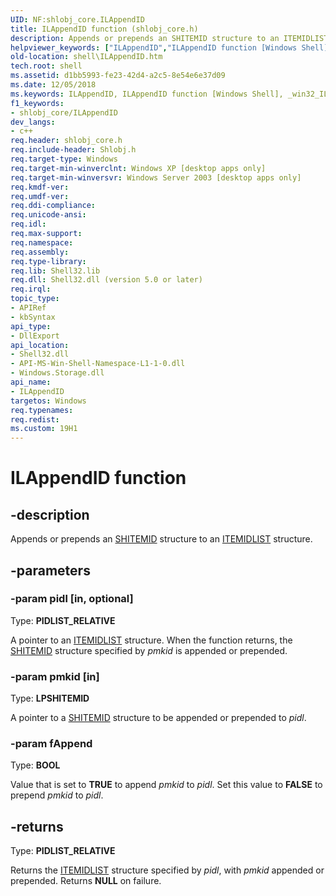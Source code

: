 ```yaml
---
UID: NF:shlobj_core.ILAppendID
title: ILAppendID function (shlobj_core.h)
description: Appends or prepends an SHITEMID structure to an ITEMIDLIST structure.
helpviewer_keywords: ["ILAppendID","ILAppendID function [Windows Shell]","_win32_ILAppendID","shell.ILAppendID","shlobj_core/ILAppendID"]
old-location: shell\ILAppendID.htm
tech.root: shell
ms.assetid: d1bb5993-fe23-42d4-a2c5-8e54e6e37d09
ms.date: 12/05/2018
ms.keywords: ILAppendID, ILAppendID function [Windows Shell], _win32_ILAppendID, shell.ILAppendID, shlobj_core/ILAppendID
f1_keywords:
- shlobj_core/ILAppendID
dev_langs:
- c++
req.header: shlobj_core.h
req.include-header: Shlobj.h
req.target-type: Windows
req.target-min-winverclnt: Windows XP [desktop apps only]
req.target-min-winversvr: Windows Server 2003 [desktop apps only]
req.kmdf-ver: 
req.umdf-ver: 
req.ddi-compliance: 
req.unicode-ansi: 
req.idl: 
req.max-support: 
req.namespace: 
req.assembly: 
req.type-library: 
req.lib: Shell32.lib
req.dll: Shell32.dll (version 5.0 or later)
req.irql: 
topic_type:
- APIRef
- kbSyntax
api_type:
- DllExport
api_location:
- Shell32.dll
- API-MS-Win-Shell-Namespace-L1-1-0.dll
- Windows.Storage.dll
api_name:
- ILAppendID
targetos: Windows
req.typenames: 
req.redist: 
ms.custom: 19H1
---
```


# ILAppendID function


## -description


Appends or prepends an <a href="https://docs.microsoft.com/windows/desktop/api/shtypes/ns-shtypes-shitemid">SHITEMID</a> structure to an <a href="https://docs.microsoft.com/windows/desktop/api/shtypes/ns-shtypes-itemidlist">ITEMIDLIST</a> structure.


## -parameters




### -param pidl [in, optional]

Type: <b>PIDLIST_RELATIVE</b>

A pointer to an <a href="https://docs.microsoft.com/windows/desktop/api/shtypes/ns-shtypes-itemidlist">ITEMIDLIST</a> structure. When the function returns, the <a href="https://docs.microsoft.com/windows/desktop/api/shtypes/ns-shtypes-shitemid">SHITEMID</a> structure specified by <i>pmkid</i> is appended or prepended.


### -param pmkid [in]

Type: <b>LPSHITEMID</b>

A pointer to a <a href="https://docs.microsoft.com/windows/desktop/api/shtypes/ns-shtypes-shitemid">SHITEMID</a> structure to be appended or prepended to <i>pidl</i>.


### -param fAppend

Type: <b>BOOL</b>

Value that is set to <b>TRUE</b> to append <i>pmkid</i> to <i>pidl</i>. Set this value to <b>FALSE</b> to prepend <i>pmkid</i> to <i>pidl</i>.


## -returns



Type: <b>PIDLIST_RELATIVE</b>

Returns the <a href="https://docs.microsoft.com/windows/desktop/api/shtypes/ns-shtypes-itemidlist">ITEMIDLIST</a> structure specified by <i>pidl</i>, with <i>pmkid</i> appended or prepended. Returns <b>NULL</b> on failure.



